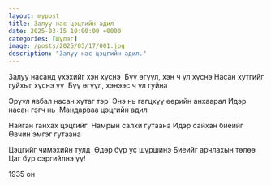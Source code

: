 ```yaml
---
layout: mypost
title: Залуу нас цэцгийн адил
date: 2025-03-15 10:00:00 +0000
categories: [Шүлэг]
image: /posts/2025/03/17/001.jpg
description: "Залуу нас цэцгийн адил."
---
```


Залуу насанд үхэхийг хэн хүснэ 
Бүү өгүүл, хэн ч үл хүснэ
Насан хутгийг гуйхыг хүснэ үү 
Бүү өгүүл, хэнээс ч үл гуйна

Эрүүл явбал насан хутаг тэр 
Энэ нь гагцхүү өөрийн анхаарал
Идэр насан гэгч нь 
Мандарваа цэцгийн адил

Найган ганхах цэцгийг 
Намрын салхи гутаана
Идэр сайхан биеийг 
Өвчин эмгэг гутаана

Цэцгийг чимэхийн тулд 
Өдөр бүр ус шүршинэ
Биеийг арчлахын төлөө 
Цаг бүр сэргийлнэ үү!

1935 он
